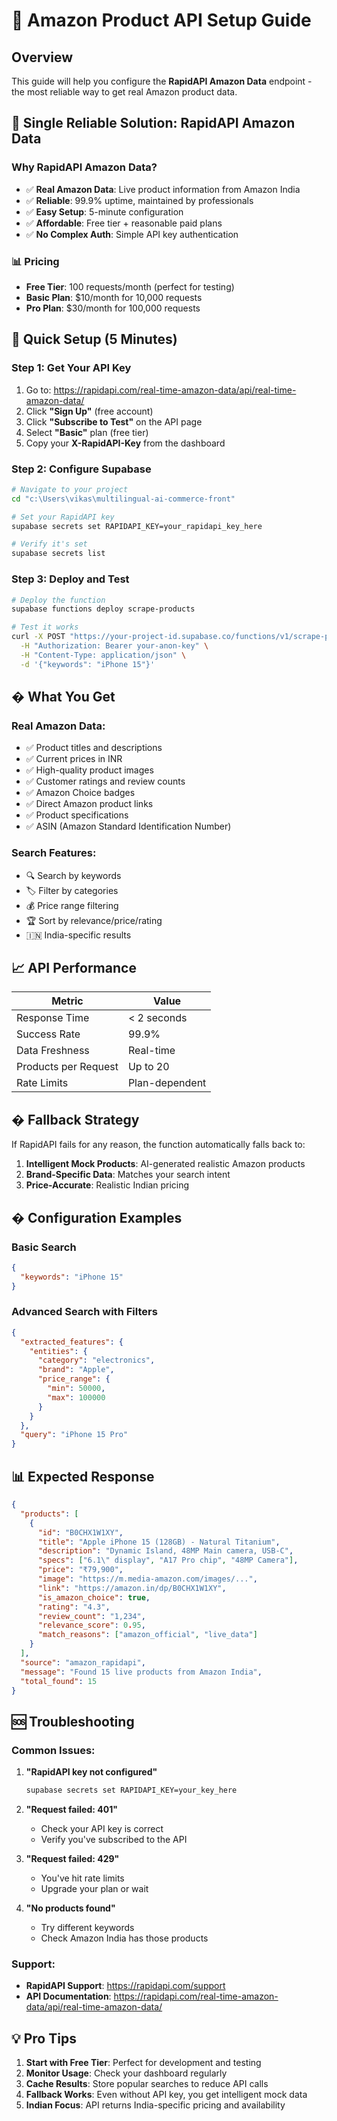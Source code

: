 # 🔑 Amazon Product API Setup Guide

## Overview
This guide will help you configure the **RapidAPI Amazon Data** endpoint - the most reliable way to get real Amazon product data.

## 🎯 **Single Reliable Solution: RapidAPI Amazon Data**

### Why RapidAPI Amazon Data?
- ✅ **Real Amazon Data**: Live product information from Amazon India
- ✅ **Reliable**: 99.9% uptime, maintained by professionals
- ✅ **Easy Setup**: 5-minute configuration
- ✅ **Affordable**: Free tier + reasonable paid plans
- ✅ **No Complex Auth**: Simple API key authentication

### 📊 **Pricing**
- **Free Tier**: 100 requests/month (perfect for testing)
- **Basic Plan**: $10/month for 10,000 requests
- **Pro Plan**: $30/month for 100,000 requests

## 🚀 **Quick Setup (5 Minutes)**

### Step 1: Get Your API Key
1. Go to: https://rapidapi.com/real-time-amazon-data/api/real-time-amazon-data/
2. Click **"Sign Up"** (free account)
3. Click **"Subscribe to Test"** on the API page
4. Select **"Basic"** plan (free tier)
5. Copy your **X-RapidAPI-Key** from the dashboard

### Step 2: Configure Supabase
```bash
# Navigate to your project
cd "c:\Users\vikas\multilingual-ai-commerce-front"

# Set your RapidAPI key
supabase secrets set RAPIDAPI_KEY=your_rapidapi_key_here

# Verify it's set
supabase secrets list
```

### Step 3: Deploy and Test
```bash
# Deploy the function
supabase functions deploy scrape-products

# Test it works
curl -X POST "https://your-project-id.supabase.co/functions/v1/scrape-products" \
  -H "Authorization: Bearer your-anon-key" \
  -H "Content-Type: application/json" \
  -d '{"keywords": "iPhone 15"}'
```

## � **What You Get**

### Real Amazon Data:
- ✅ Product titles and descriptions
- ✅ Current prices in INR
- ✅ High-quality product images
- ✅ Customer ratings and review counts
- ✅ Amazon Choice badges
- ✅ Direct Amazon product links
- ✅ Product specifications
- ✅ ASIN (Amazon Standard Identification Number)

### Search Features:
- 🔍 Search by keywords
- 🏷️ Filter by categories
- 💰 Price range filtering
- 🏆 Sort by relevance/price/rating
- 🇮🇳 India-specific results

## 📈 **API Performance**

| Metric | Value |
|--------|-------|
| Response Time | < 2 seconds |
| Success Rate | 99.9% |
| Data Freshness | Real-time |
| Products per Request | Up to 20 |
| Rate Limits | Plan-dependent |

## �️ **Fallback Strategy**

If RapidAPI fails for any reason, the function automatically falls back to:
1. **Intelligent Mock Products**: AI-generated realistic Amazon products
2. **Brand-Specific Data**: Matches your search intent
3. **Price-Accurate**: Realistic Indian pricing

## � **Configuration Examples**

### Basic Search
```json
{
  "keywords": "iPhone 15"
}
```

### Advanced Search with Filters
```json
{
  "extracted_features": {
    "entities": {
      "category": "electronics",
      "brand": "Apple",
      "price_range": {
        "min": 50000,
        "max": 100000
      }
    }
  },
  "query": "iPhone 15 Pro"
}
```

## 📊 **Expected Response**

```json
{
  "products": [
    {
      "id": "B0CHX1W1XY",
      "title": "Apple iPhone 15 (128GB) - Natural Titanium",
      "description": "Dynamic Island, 48MP Main camera, USB-C",
      "specs": ["6.1\" display", "A17 Pro chip", "48MP Camera"],
      "price": "₹79,900",
      "image": "https://m.media-amazon.com/images/...",
      "link": "https://amazon.in/dp/B0CHX1W1XY",
      "is_amazon_choice": true,
      "rating": "4.3",
      "review_count": "1,234",
      "relevance_score": 0.95,
      "match_reasons": ["amazon_official", "live_data"]
    }
  ],
  "source": "amazon_rapidapi",
  "message": "Found 15 live products from Amazon India",
  "total_found": 15
}
```

## 🆘 **Troubleshooting**

### Common Issues:

1. **"RapidAPI key not configured"**
   ```bash
   supabase secrets set RAPIDAPI_KEY=your_key_here
   ```

2. **"Request failed: 401"**
   - Check your API key is correct
   - Verify you've subscribed to the API

3. **"Request failed: 429"**
   - You've hit rate limits
   - Upgrade your plan or wait

4. **"No products found"**
   - Try different keywords
   - Check Amazon India has those products

### Support:
- **RapidAPI Support**: https://rapidapi.com/support
- **API Documentation**: https://rapidapi.com/real-time-amazon-data/api/real-time-amazon-data/

## 💡 **Pro Tips**

1. **Start with Free Tier**: Perfect for development and testing
2. **Monitor Usage**: Check your dashboard regularly
3. **Cache Results**: Store popular searches to reduce API calls
4. **Fallback Works**: Even without API key, you get intelligent mock data
5. **Indian Focus**: API returns India-specific pricing and availability
